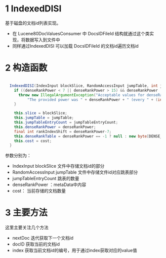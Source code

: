 # 1 IndexedDISI

基于磁盘的文档id列表实现。

- 在 Lucene80DocValuesConsumer 中 DocsIDFileId   结构就通过这个类实现，将数据写入到文件中
- 同样通过IndexedDISI 可以加载 DocsIDFileId   的文档id遍历文档id



# 2 构造函数



```java

  IndexedDISI(IndexInput blockSlice, RandomAccessInput jumpTable, int jumpTableEntryCount, byte denseRankPower, long cost) throws IOException {
    if ((denseRankPower < 7 || denseRankPower > 15) && denseRankPower != -1) {
      throw new IllegalArgumentException("Acceptable values for denseRankPower are 7-15 (every 128-32768 docIDs). " +
          "The provided power was " + denseRankPower + " (every " + (int)Math.pow(2, denseRankPower) + " docIDs). ");
    }

    this.slice = blockSlice;
    this.jumpTable = jumpTable;
    this.jumpTableEntryCount = jumpTableEntryCount;
    this.denseRankPower = denseRankPower;
    final int rankIndexShift = denseRankPower-7;
    this.denseRankTable = denseRankPower == -1 ? null : new byte[DENSE_BLOCK_LONGS >> rankIndexShift];
    this.cost = cost;
  }
```

参数分别为：

- IndexInput blockSlice 文件中存储文档id的部分
- RandomAccessInput jumpTable  文件中存储文件id对应跳表部分
- jumpTableEntryCount 跳表的数量
- denseRankPower ：metaData中内容
- cost： 当前存储的文档数量



# 3 主要方法



这里主要关注几个方法

- nextDoc 迭代获取下一个文档id
- docID 获取当前的文档id
- index 获取当前文档id的编号，用于通过index获取对应的value值





